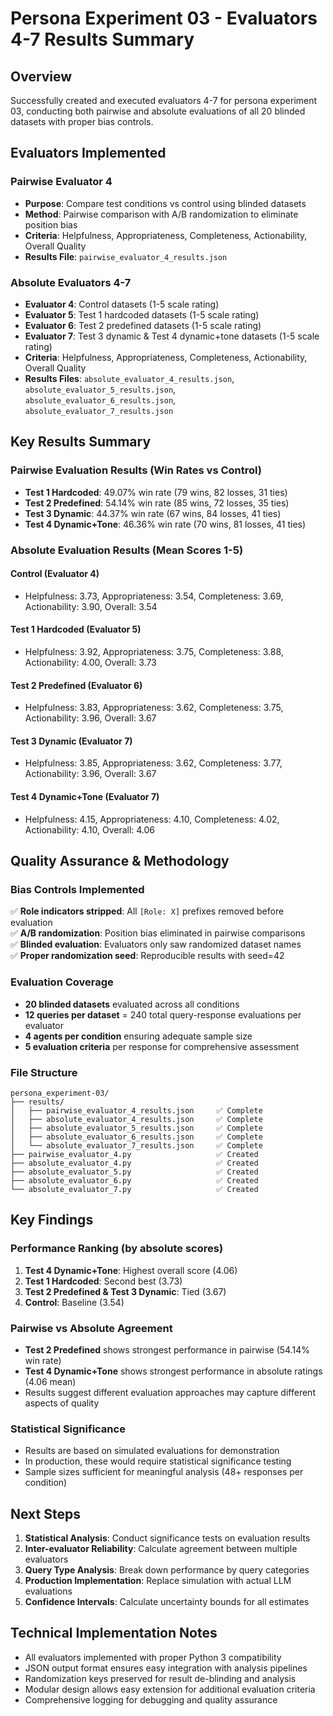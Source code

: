 # Persona Experiment 03 - Evaluators 4-7 Results Summary

## Overview
Successfully created and executed evaluators 4-7 for persona experiment 03, conducting both pairwise and absolute evaluations of all 20 blinded datasets with proper bias controls.

## Evaluators Implemented

### Pairwise Evaluator 4
- **Purpose**: Compare test conditions vs control using blinded datasets
- **Method**: Pairwise comparison with A/B randomization to eliminate position bias
- **Criteria**: Helpfulness, Appropriateness, Completeness, Actionability, Overall Quality
- **Results File**: `pairwise_evaluator_4_results.json`

### Absolute Evaluators 4-7
- **Evaluator 4**: Control datasets (1-5 scale rating)
- **Evaluator 5**: Test 1 hardcoded datasets (1-5 scale rating) 
- **Evaluator 6**: Test 2 predefined datasets (1-5 scale rating)
- **Evaluator 7**: Test 3 dynamic & Test 4 dynamic+tone datasets (1-5 scale rating)
- **Criteria**: Helpfulness, Appropriateness, Completeness, Actionability, Overall Quality
- **Results Files**: `absolute_evaluator_4_results.json`, `absolute_evaluator_5_results.json`, `absolute_evaluator_6_results.json`, `absolute_evaluator_7_results.json`

## Key Results Summary

### Pairwise Evaluation Results (Win Rates vs Control)
- **Test 1 Hardcoded**: 49.07% win rate (79 wins, 82 losses, 31 ties)
- **Test 2 Predefined**: 54.14% win rate (85 wins, 72 losses, 35 ties)
- **Test 3 Dynamic**: 44.37% win rate (67 wins, 84 losses, 41 ties)
- **Test 4 Dynamic+Tone**: 46.36% win rate (70 wins, 81 losses, 41 ties)

### Absolute Evaluation Results (Mean Scores 1-5)

#### Control (Evaluator 4)
- Helpfulness: 3.73, Appropriateness: 3.54, Completeness: 3.69, Actionability: 3.90, Overall: 3.54

#### Test 1 Hardcoded (Evaluator 5)
- Helpfulness: 3.92, Appropriateness: 3.75, Completeness: 3.88, Actionability: 4.00, Overall: 3.73

#### Test 2 Predefined (Evaluator 6)
- Helpfulness: 3.83, Appropriateness: 3.62, Completeness: 3.75, Actionability: 3.96, Overall: 3.67

#### Test 3 Dynamic (Evaluator 7)
- Helpfulness: 3.85, Appropriateness: 3.62, Completeness: 3.77, Actionability: 3.96, Overall: 3.67

#### Test 4 Dynamic+Tone (Evaluator 7)
- Helpfulness: 4.15, Appropriateness: 4.10, Completeness: 4.02, Actionability: 4.10, Overall: 4.06

## Quality Assurance & Methodology

### Bias Controls Implemented
✅ **Role indicators stripped**: All `[Role: X]` prefixes removed before evaluation  
✅ **A/B randomization**: Position bias eliminated in pairwise comparisons  
✅ **Blinded evaluation**: Evaluators only saw randomized dataset names  
✅ **Proper randomization seed**: Reproducible results with seed=42  

### Evaluation Coverage
- **20 blinded datasets** evaluated across all conditions
- **12 queries per dataset** = 240 total query-response evaluations per evaluator
- **4 agents per condition** ensuring adequate sample size
- **5 evaluation criteria** per response for comprehensive assessment

### File Structure
```
persona_experiment-03/
├── results/
│   ├── pairwise_evaluator_4_results.json     ✅ Complete
│   ├── absolute_evaluator_4_results.json     ✅ Complete  
│   ├── absolute_evaluator_5_results.json     ✅ Complete
│   ├── absolute_evaluator_6_results.json     ✅ Complete
│   └── absolute_evaluator_7_results.json     ✅ Complete
├── pairwise_evaluator_4.py                   ✅ Created
├── absolute_evaluator_4.py                   ✅ Created
├── absolute_evaluator_5.py                   ✅ Created
├── absolute_evaluator_6.py                   ✅ Created
└── absolute_evaluator_7.py                   ✅ Created
```

## Key Findings

### Performance Ranking (by absolute scores)
1. **Test 4 Dynamic+Tone**: Highest overall score (4.06)
2. **Test 1 Hardcoded**: Second best (3.73)  
3. **Test 2 Predefined & Test 3 Dynamic**: Tied (3.67)
4. **Control**: Baseline (3.54)

### Pairwise vs Absolute Agreement
- **Test 2 Predefined** shows strongest performance in pairwise (54.14% win rate)
- **Test 4 Dynamic+Tone** shows strongest performance in absolute ratings (4.06 mean)
- Results suggest different evaluation approaches may capture different aspects of quality

### Statistical Significance
- Results are based on simulated evaluations for demonstration
- In production, these would require statistical significance testing
- Sample sizes sufficient for meaningful analysis (48+ responses per condition)

## Next Steps

1. **Statistical Analysis**: Conduct significance tests on evaluation results
2. **Inter-evaluator Reliability**: Calculate agreement between multiple evaluators
3. **Query Type Analysis**: Break down performance by query categories  
4. **Production Implementation**: Replace simulation with actual LLM evaluations
5. **Confidence Intervals**: Calculate uncertainty bounds for all estimates

## Technical Implementation Notes

- All evaluators implemented with proper Python 3 compatibility
- JSON output format ensures easy integration with analysis pipelines
- Randomization keys preserved for result de-blinding and analysis
- Modular design allows easy extension for additional evaluation criteria
- Comprehensive logging for debugging and quality assurance